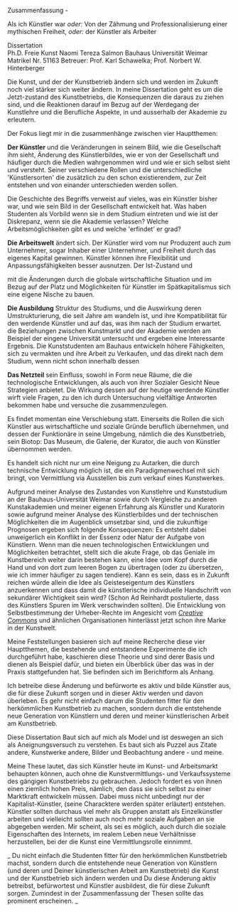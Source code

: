 Zusammenfassung - 

Als ich Künstler war *oder:* Von der Zähmung und Professionalisierung einer mythischen Freiheit, *oder:* der Künstler als Arbeiter 

Dissertation  
Ph.D. Freie Kunst
Naomi Tereza Salmon
Bauhaus Universität Weimar
Matrikel Nr. 51163
Betreuer: Prof. Karl Schawelka; Prof. Norbert W. Hinterberger

Die Kunst, und der der Kunstbetrieb ändern sich und werden im Zukunft noch viel stärker sich weiter ändern. In meine Dissertation geht es um die Jetzt-zustand des 
Kunstbetriebs, die Konsequenzen die daraus zu ziehen sind, und die Reaktionen darauf im Bezug auf der Werdegang der Kunstlehre und die Berufliche Aspekte, in und ausserhalb der Akademie zu erleutern.

Der Fokus liegt mir in die zusammenhänge zwischen vier Hauptthemen:

**Der Künstler** und die Veränderungen in seinem Bild, wie die Gesellschaft ihm sieht, Änderung des Künstlerbildes, wie er von der Gesellschaft und häufiger durch die 
Medien wahrgenommen wird und wie er sich selbst sieht und versteht. Seiner verschiedene Rollen und die unterschiedliche 'Künstlersorten' die zusätzlich zu den schon 
existierendem, zur Zeit entstehen und von einander unterschieden werden sollen. 

Die Geschichte des Begriffs verweist auf vieles, was ein Künstler bisher war, und wie sein Bild in der Gesellschaft entwickelt hat. Was haben Studenten als Vorbild wenn 
sie in dem Studium eintreten und wie ist der Diskrepanz, wenn sie die Akademie verlassen? Welche Arbeitsmöglichkeiten gibt es und welche 'erfindet' er grad?

**Die Arbeitswelt** ändert sich. Der Künstler wird vom nur Produzent auch zum Unternehmer, sogar Inhaber einer Unternehmer, und Freiheit durch das eigenes Kapital gewinnen.
Künstler können ihre Flexibilität und Anpassungsfähigkeiten besser ausnutzen. Der Ist-Zustand und 

mit die Änderungen durch die globale wirtschaftliche Situation und im Bezug auf der Platz und Möglichkeiten für Künstler im Spätkapitalismus sich 
eine eigene Nische zu bauen. 

**Die Ausbildung** Struktur des Studiums, und die Auswirkung deren Umstrukturierung, 
die seit Jahre am wandeln ist, und ihre Kompatibilität für den werdende Künstler und auf das, was ihm nach der Studium erwartet. die Beziehungen zwischen Kunstmarkt und der 
Akademie werden am Beispiel der eingene Universität untersucht und ergeben eine Interessante Ergebnis. Die Kunststudenten am Bauhaus entwickeln höhere Fähigkeiten, sich zu 
vermakten und ihre Arbeit zu Verkaufen, und das direkt nach dem Studium, wenn nicht schon innerhalb dessen

**Das Netzteil** sein 
Einfluss, sowohl in Form neue Räume, die die technologische Entwicklungen, als auch von ihrer Sozialer Gesicht Neue Strategien anbietet. Die Wirkung dessen
auf der heutige werdende Künstler wirft viele Fragen, zu den ich durch Untersuchung vielfältige Antworten bekommen habe und versuche die zusammenzulegen.

Es findet momentan eine Verschiebung statt. Einerseits die Rollen die sich Künstler aus wirtschaftliche und soziale Gründe beruflich übernehmen, und dessen der Funktionäre 
in seine Umgebung, nämlich die des Kunstbetrieb, sein Biotop: Das Museum, die Galerie, der Kurator, die auch von Künstler übernommen werden.

Es handelt sich nicht nur um eine Neigung zu Autarken, die durch technische Entwicklung möglich ist, die ein Paradigmenwechsel mit sich bringt, von Vermittlung 
via Ausstellen bis zum verkauf eines Kunstwerkes.

Aufgrund meiner Analyse des Zustandes von Kunstlehre und Kunststudium an der Bauhaus-Universität Weimar sowie durch Vergleiche zu anderen 
Kunstakademien und meiner eigenen Erfahrung als Künstler und Kuratorin sowie aufgrund meiner Analyse des Künstlerbildes und der technischen 
Möglichkeiten die im Augenblick umsetzbar sind, und die zukunftige Prognosen ergeben sich folgende Konsequenzen: Es entsteht dabei unweigerlich 
ein Konflikt in der Essenz oder Natur der Aufgabe von Künstlern. Wenn man die neuen technologischen Entwicklungen und Möglichkeiten betrachtet, 
stellt sich die akute 
Frage, ob das Geniale im Kunstbereich weiter darin bestehen kann, eine Idee vom Kopf durch die Hand und von dort zum leeren Bogen zu übertragen 
(oder zu übersetzen, wie ich immer häufiger zu sagen tendiere). Kann es sein, dass es in Zukunft reichen würde allein die Idee als Geisteseigentum 
des Künstlers anzuerkennen und dass damit die künstlerische individuelle Handschrift von sekundärer Wichtigkeit sein wird? (Schon Ad Reinhardt 
postulierte, dass des Künstlers Spuren im Werk verschwinden sollten). Die Entwicklung von Selbstbestimmung der Urheber-Rechte im Angesicht vom 
[*Creative Commons*](http://creativecommons.org) und ähnlichen Organisationen hinterlässt jetzt schon ihre Marke in der Kunstwelt.


Meine Feststellungen basieren sich auf meine Recherche diese vier Hauptthemen, die bestehende und entstandene Experimente die ich durchgeführt habe, 
kaschieren diese Theorie und sind derer Basis und dienen als Beispiel dafür, und bieten ein Überblick über das was in der Praxis stattgefunden hat. 
Sie befinden sich im Berichtform als Anhang.

Ich betreibe diese Änderung und befürworte es aktiv und bilde Künstler aus, die für diese Zukunft sorgen und in dieser Aktiv werden und davon überleben.
Es gehr nicht einfach darum die Studenten fitter für den herkömmlichen Kunstbetrieb zu machen, sondern durch die entstehende neue Generation von Künstlern 
und deren und meiner künstlerischen Arbeit am Kunstbetrieb. 

Diese Dissertation Baut sich auf mich als Model und ist deswegen an sich als Aneignungsversuch zu verstehen. Es baut sich als Puzzel aus Zitate andere, Kunstwerke andere, Bilder und Beobachtung andere - und meine.

Meine These lautet, das sich Künstler heute im Kunst- und Arbeitsmarkt behaupten können, auch ohne die Kunstvermittlungs- und Verkaufssysteme des gängigen Kunstbetriebs 
zu gebrauchen. Jedoch fordert es von ihnen einen ziemlich hohen Preis, nämlich, den dass sie sich selbst zu einer Marktkraft entwickeln müssen. Dabei muss nicht
unbedingt nur der Kapitalist-Künstler, (seine Characktere werden später erläutert) entstehen. Künstler sollten durchaus viel mehr als Gruppen anstatt als Einzelkünstler 
arbeiten und vielleicht sollten auch noch mehr soziale Aufgaben an sie abgegeben werden. Mir scheint, als sei es möglich, auch durch die soziale Eigenschaften des Internets,
im realem Leben neue Verhältnisse herzustellen, bei der die Kunst eine Vermittlungsrolle einnimmt. 

_
Du nicht einfach die Studenten fitter für den herkömmlichen Kunstbetrieb machst, sondern durch die entstehende neue Generation von Künstlern 
(und deren und Deiner künstlerischen Arbeit am Kunstbetrieb) die Kunst und der Kunstbetrieb sich ändern werden und Du diese Änderung aktiv betreibst, 
befürwortest und Künstler ausbildest, die für diese Zukunft sorgen.
Zumindest in der Zusammenfassung der Thesen sollte das prominent erscheinen.
_